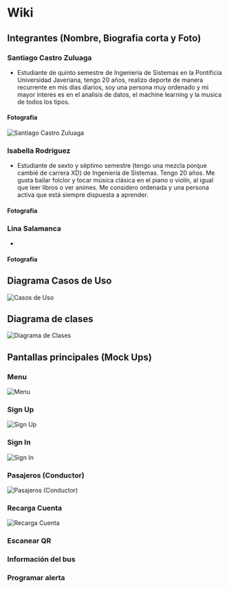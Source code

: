 # Wiki

## Integrantes (Nombre, Biografia corta y Foto)

### Santiago Castro Zuluaga
- Estudiante de quinto semestre de Ingenieria de Sistemas en la Pontificia Universidad Javeriana, tengo 20 años, realizo deporte de manera recurrente en mis dias diarios, soy una persona muy ordenado y mi mayor interes es en el analisis de datos, el machine learning y la musica de todos los tipos.
#### Fotografia
![Santiago Castro Zuluaga](https://github.com/Intro-CompuMovil/No-te-pases/assets/117325532/9c27dc3d-9c44-4478-a69e-57e6a7a28a40)


### Isabella Rodriguez
- Estudiante de sexto y séptimo semestre (tengo una mezcla porque cambié de carrera XD) de Ingeniería de Sistemas. Tengo 20 años. Me gusta bailar folclor y tocar música clásica en el piano o violín, al igual que leer libros o ver animes. Me considero ordenada y una persona activa que está siempre dispuesta a aprender.

#### Fotografia


### Lina Salamanca
- 

#### Fotografia


## Diagrama Casos de Uso
![Casos de Uso](https://github.com/Intro-CompuMovil/No-te-pases/assets/117325532/1823254b-43f0-4998-85d2-e8a7acac282a)

## Diagrama de clases
![Diagrama de Clases](https://github.com/Intro-CompuMovil/No-te-pases/assets/117325532/7482b53f-d7ba-4faa-a9e5-e607093fc97a)

## Pantallas principales (Mock Ups)
### Menu
![Menu](https://github.com/Intro-CompuMovil/No-te-pases/assets/117325532/0ee31576-2de4-429a-8e27-e3c9bd6a122c)

### Sign Up
![Sign Up](https://github.com/Intro-CompuMovil/No-te-pases/assets/117325532/1c7d4b5a-7882-4081-b136-d47dee3b737e)

### Sign In
![Sign In](https://github.com/Intro-CompuMovil/No-te-pases/assets/117325532/0bf221c3-0521-4069-a67d-eaf32116394b)

### Pasajeros (Conductor)
![Pasajeros (Conductor)](https://github.com/Intro-CompuMovil/No-te-pases/assets/117325532/f0cf4e7b-7486-4daf-8c28-90bfbdf7cc7c)

### Recarga Cuenta
![Recarga Cuenta](https://github.com/Intro-CompuMovil/No-te-pases/assets/117325532/feacfd0a-598b-4135-93e1-6ac6e74055f8)

### Escanear QR

### Información del bus

### Programar alerta
